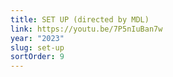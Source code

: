```yaml
---
title: SET UP (directed by MDL)
link: https://youtu.be/7P5nIuBan7w
year: "2023"
slug: set-up
sortOrder: 9
---
```

